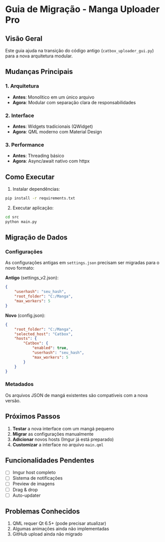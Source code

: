 # Guia de Migração - Manga Uploader Pro

## Visão Geral
Este guia ajuda na transição do código antigo (`catbox_uploader_gui.py`) para a nova arquitetura modular.

## Mudanças Principais

### 1. Arquitetura
- **Antes**: Monolítico em um único arquivo
- **Agora**: Modular com separação clara de responsabilidades

### 2. Interface
- **Antes**: Widgets tradicionais (QWidget)
- **Agora**: QML moderno com Material Design

### 3. Performance
- **Antes**: Threading básico
- **Agora**: Async/await nativo com httpx

## Como Executar

1. Instalar dependências:
```bash
pip install -r requirements.txt
```

2. Executar aplicação:
```bash
cd src
python main.py
```

## Migração de Dados

### Configurações
As configurações antigas em `settings.json` precisam ser migradas para o novo formato:

**Antigo** (settings_v2.json):
```json
{
    "userhash": "seu_hash",
    "root_folder": "C:/Manga",
    "max_workers": 5
}
```

**Novo** (config.json):
```json
{
    "root_folder": "C:/Manga",
    "selected_host": "Catbox",
    "hosts": {
        "Catbox": {
            "enabled": true,
            "userhash": "seu_hash",
            "max_workers": 5
        }
    }
}
```

### Metadados
Os arquivos JSON de mangá existentes são compatíveis com a nova versão.

## Próximos Passos

1. **Testar** a nova interface com um mangá pequeno
2. **Migrar** as configurações manualmente
3. **Adicionar** novos hosts (Imgur já está preparado)
4. **Customizar** a interface no arquivo `main.qml`

## Funcionalidades Pendentes

- [ ] Imgur host completo
- [ ] Sistema de notificações
- [ ] Preview de imagens
- [ ] Drag & drop
- [ ] Auto-updater

## Problemas Conhecidos

1. QML requer Qt 6.5+ (pode precisar atualizar)
2. Algumas animações ainda não implementadas
3. GitHub upload ainda não migrado